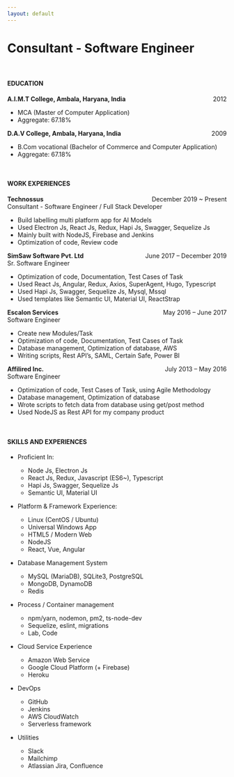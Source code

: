 ```yaml
---
layout: default
---
```


# Consultant - Software Engineer

<br>

#### EDUCATION

**A.I.M.T College, Ambala, Haryana, India** <span style="float: right">2012</span>

- MCA (Master of Computer Application)
- Aggregate: 67.18%


**D.A.V College, Ambala, Haryana, India** <span style="float: right">2009</span>

- B.Com vocational (Bachelor of Commerce and Computer Application)
- Aggregate: 67.18%

<br>

#### WORK EXPERIENCES

<span style="float: right">December 2019 ~ Present</span>
**Technossus**  
Consultant - Software Engineer / Full Stack Developer

- Build labelling multi platform app for AI Models
- Used Electron Js, React Js, Redux, Hapi Js, Swagger, Sequelize Js
- Mainly built with NodeJS, Firebase and Jenkins
- Optimization of code, Review code

<span style="float: right">June 2017 – December 2019</span>
**SimSaw Software Pvt. Ltd**  
Sr. Software Engineer

- Optimization of code, Documentation, Test Cases of Task
- Used React Js, Angular, Redux, Axios, SuperAgent, Hugo, Typescript
- Used Hapi Js, Swagger, Sequelize Js, Mysql, Mssql
- Used templates like Semantic UI, Material UI, ReactStrap

<span style="float: right">May 2016 – June 2017</span>
**Escalon Services**  
Software Engineer

- Create new Modules/Task
- Optimization of code, Documentation, Test Cases of Task
- Database management, Optimization of database, AWS
- Writing scripts, Rest API’s, SAML, Certain Safe, Power BI

<span style="float: right">July 2013 – May 2016</span>
**Affilired Inc.**  
Software Engineer

- Optimization of code, Test Cases of Task, using Agile Methodology
- Database management, Optimization of database
- Wrote scripts to fetch data from database using get/post method
- Used NodeJS as Rest API for my company product

<br>

#### SKILLS AND EXPERIENCES

- Proficient In:

  * Node Js, Electron Js 
  * React Js, Redux, Javascript (ES6~), Typescript
  * Hapi Js, Swagger, Sequelize Js
  * Semantic UI, Material UI

- Platform &amp; Framework Experience:

  * Linux (CentOS / Ubuntu)
  * Universal Windows App
  * HTML5 / Modern Web 
  * NodeJS
  * React, Vue, Angular
  
- Database Management System

  * MySQL (MariaDB), SQLite3, PostgreSQL
  * MongoDB, DynamoDB
  * Redis 

- Process / Container management

  * npm/yarn, nodemon, pm2, ts-node-dev
  * Sequelize, eslint, migrations
  * Lab, Code
  
- Cloud Service Experience

  * Amazon Web Service
  * Google Cloud Platform (+ Firebase)
  * Heroku

- DevOps

  * GitHub
  * Jenkins
  * AWS CloudWatch 
  * Serverless framework
  
- Utilities

  * Slack
  * Mailchimp
  * Atlassian Jira, Confluence
